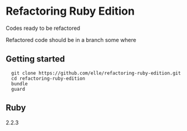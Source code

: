 # Refactoring Ruby Edition

Codes ready to be refactored

Refactored code should be in a branch some where

## Getting started

```
  git clone https://github.com/elle/refactoring-ruby-edition.git
  cd refactoring-ruby-edition
  bundle
  guard
```

## Ruby

2.2.3

